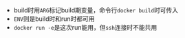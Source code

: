- build时用`ARG`标记build期变量，命令行`docker build`时可传入
- `ENV`则是build时和run时都可用
- `docker run -e`是这次run能用，但`ssh`连接时不能共用